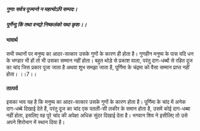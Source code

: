 ##### गुणाः सर्वत्र पूज्यन्ते न महत्योऽपि सम्पदः।
##### पूर्णेन्दु किं तथा वन्द्यो निष्कलंको यथा कृशः।। 

#### भावार्थ

सभी स्थानों पर मनुष्य का आदर-सत्कार उसके गुणों के कारण ही होता है। गुणहीन मनुष्य के पास यदि धन के भण्डार भी हों तो भी उसका सम्मान नहीं होता। बहुत थोड़े से प्रकाश वाला, परंतु दाग-धब्बों से रहित दूज का चांद जिस प्रकार पूजा जाता है अथवा शुभ समझा जाता है, पूर्णिमा के चंद्रमा को वैसा सम्मान प्राप्त नहीं होता। ।।7।।

#### तात्पर्य

इसका भाव यह है कि मनुष्य का आदर-सत्कार उसके गुणों के कारण होता है। पूर्णिमा के चांद में अनेक दाग-धब्बे दिखाई देते हैं, परंतु दूज का चांद एक पतली-सी लकीर के समान होता है, उसमें कोई दाग-धब्बा नहीं होता, इसलिए वह पूरे चांद की अपेक्षा अधिक सुंदर दिखाई देता है। भगवान शिव ने इसीलिए तो उसे अपने शिरोभाग में स्थान दिया है।